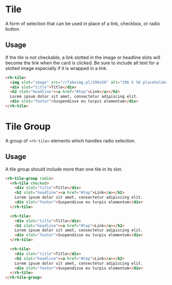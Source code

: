 # Tile
A form of selection that can be used in place of a link, checkbox, or radio button. 

## Usage
If the tile is not checkable, a link slotted in the image or headline slots will become the link when the card is clicked. Be sure to include alt text for a slotted image especially if it is wrapped in a link.

```html
<rh-tile>
  <img slot="image" src="//fakeimg.pl/296x50" alt="296 X 50 placeholder image">
  <div slot="title">Title</div>
  <h2 slot="headline"><a href="#top">Link</a></h2>
  Lorem ipsum dolor sit amet, consectetur adipiscing elit.
  <div slot="footer">Suspendisse eu turpis elementum</div>
</rh-tile>
```

# Tile Group
A group of `<rh-tile>` elements which handles radio selection.

## Usage
A tile group should include more than one tile in its slot.

```html
<rh-tile-group radio>
  <rh-tile checked>
    <div slot="title">Title</div>
    <h2 slot="headline"><a href="#top">Link</a></h2>
    Lorem ipsum dolor sit amet, consectetur adipiscing elit.
    <div slot="footer">Suspendisse eu turpis elementum</div>
  </rh-tile>

  <rh-tile>
    <div slot="title">Title</div>
    <h2 slot="headline"><a href="#top">Link</a></h2>
    Lorem ipsum dolor sit amet, consectetur adipiscing elit.
    <div slot="footer">Suspendisse eu turpis elementum</div>
  </rh-tile>

  <rh-tile>
    <div slot="title">Title</div>
    <h2 slot="headline"><a href="#top">Link</a></h2>
    Lorem ipsum dolor sit amet, consectetur adipiscing elit.
    <div slot="footer">Suspendisse eu turpis elementum</div>
  </rh-tile>
</rh-tile-group>
```
